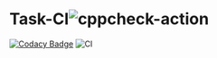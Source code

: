 # Task-CI![cppcheck-action](https://github.com/stepin104825/Task-CI/workflows/cppcheck-action/badge.svg)
[![Codacy Badge](https://api.codacy.com/project/badge/Grade/fce754406b4043698b4334c3213c085c)](https://app.codacy.com/manual/stepin104825/Task-CI?utm_source=github.com&utm_medium=referral&utm_content=stepin104825/Task-CI&utm_campaign=Badge_Grade_Dashboard)
![CI](https://github.com/stepin104825/Task-CI/workflows/CI/badge.svg)
